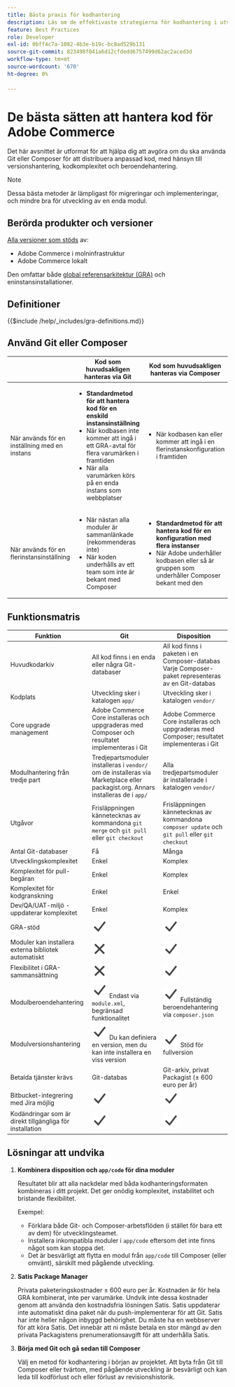 ```yaml
---
title: Bästa praxis för kodhantering
description: Läs om de effektivaste strategierna för kodhantering i utvecklingsfasen av Adobe Commerce-projekt.
feature: Best Practices
role: Developer
exl-id: 0bff4c7a-1082-4b3e-b19c-bc8ad529b131
source-git-commit: 823498f041a6d12cfdedd6757499d62ac2aced3d
workflow-type: tm+mt
source-wordcount: '670'
ht-degree: 0%

---
```


# De bästa sätten att hantera kod för Adobe Commerce

Det här avsnittet är utformat för att hjälpa dig att avgöra om du ska använda Git eller Composer för att distribuera anpassad kod, med hänsyn till versionshantering, kodkomplexitet och beroendehantering.

>[!NOTE]
>
>Dessa bästa metoder är lämpligast för migreringar och implementeringar, och mindre bra för utveckling av en enda modul.

## Berörda produkter och versioner

[Alla versioner som stöds](../../../release/versions.md) av:

- Adobe Commerce i molninfrastruktur
- Adobe Commerce lokalt

Den omfattar både [global referensarkitektur (GRA)](../../architecture/global-reference/overview.md) och eninstansinstallationer.

## Definitioner

{{$include /help/_includes/gra-definitions.md}}

## Använd Git eller Composer

<table>
<thead>
  <tr>
    <th></th>
    <th>Kod som huvudsakligen hanteras via Git</th>
    <th>Kod som huvudsakligen hanteras via Composer</th>
  </tr>
</thead>
<tbody>
  <tr>
    <td>När används för en inställning med en instans</td>
    <td>
      <ul>
        <li><strong>Standardmetod för att hantera kod för en enskild instansinställning</strong></li>
        <li>När kodbasen inte kommer att ingå i ett GRA-avtal för flera varumärken i framtiden</li>
        <li>När alla varumärken körs på en enda instans som webbplatser</li>
      </ul>
    </td>
    <td>
      <ul>
        <li>När kodbasen kan eller kommer att ingå i en flerinstanskonfiguration i framtiden</li>
      </ul>
    </td>
  </tr>
  <tr>
    <td>När används för en flerinstansinställning</td>
    <td>
      <ul>
        <li>När nästan alla moduler är sammanlänkade (rekommenderas inte)</li>
        <li>När koden underhålls av ett team som inte är bekant med Composer</li>
      </ul>
    </td>
    <td>
      <ul>
        <li><strong>Standardmetod för att hantera kod för en konfiguration med flera instanser</strong></li>
        <li>När Adobe underhåller kodbasen eller så är gruppen som underhåller Composer bekant med den</li>
      </ul>
    </td>
  </tr>
</tbody>
</table>

## Funktionsmatris

| Funktion | Git | Disposition |
|------------------------------------------------------|-------------------------------------------------------------------------------------------------------------------------------------------------------|-------------------------------------------------------------------------------------------------------------------------------|
| Huvudkodarkiv | All kod finns i en enda eller några Git-databaser | All kod finns i paketen i en Composer-databas<br>Varje Composer-paket representeras av en Git-databas |
| Kodplats | Utveckling sker i katalogen `app/` | Utveckling sker i katalogen `vendor/` |
| Core upgrade management | Adobe Commerce Core installeras och uppgraderas med Composer och resultatet implementeras i Git | Adobe Commerce Core installeras och uppgraderas med Composer; resultatet implementeras i Git |
| Modulhantering från tredje part | Tredjepartsmoduler installeras i `vendor/` om de installeras via Marketplace eller packagist.org. Annars installeras de i `app/` | Alla tredjepartsmoduler är installerade i katalogen `vendor/` |
| Utgåvor | Frisläppningen kännetecknas av kommandona `git merge` och `git pull` eller `git checkout` | Frisläppningen kännetecknas av kommandona `composer update` och `git pull` eller `git checkout` |
| Antal Git-databaser | Få | Många |
| Utvecklingskomplexitet | Enkel | Komplex |
| Komplexitet för pull-begäran | Enkel | Komplex |
| Komplexitet för kodgranskning | Enkel | Enkel |
| Dev/QA/UAT-miljö - uppdaterar komplexitet | Enkel | Komplex |
| GRA-stöd | ![Ja, ikon](../../../assets/yes.svg) | ![Ja, ikon](../../../assets/yes.svg) |
| Moduler kan installera externa bibliotek automatiskt | ![Ingen ikon](../../../assets/no.svg) | ![Ja, ikon](../../../assets/yes.svg) |
| Flexibilitet i GRA-sammansättning | ![Ingen ikon](../../../assets/no.svg) | ![Ja, ikon](../../../assets/yes.svg) |
| Modulberoendehantering | ![Ja, ikon](../../../assets/yes.svg) Endast via `module.xml`, begränsad funktionalitet | ![Ja, ikon](../../../assets/yes.svg) Fullständig beroendehantering via `composer.json` |
| Modulversionshantering | ![Ja, ikon](../../../assets/yes.svg) Du kan definiera en version, men du kan inte installera en viss version | ![Ja, ikon](../../../assets/yes.svg) Stöd för fullversion |
| Betalda tjänster krävs | Git-databas | Git-arkiv, privat Packagist (± 600 euro per år) |
| Bitbucket-integrering med Jira möjlig | ![Ja, ikon](../../../assets/yes.svg) | ![Ja, ikon](../../../assets/yes.svg) |
| Kodändringar som är direkt tillgängliga för installation | ![Ja, ikon](../../../assets/yes.svg) | ![Ja, ikon](../../../assets/yes.svg) |

## Lösningar att undvika

1. **Kombinera disposition och `app/code` för dina moduler**

   Resultatet blir att alla nackdelar med båda kodhanteringsformaten kombineras i ditt projekt. Det ger onödig komplexitet, instabilitet och bristande flexibilitet.

   Exempel:
   - Förklara både Git- och Composer-arbetsflöden (i stället för bara ett av dem) för utvecklingsteamet.
   - Installera inkompatibla moduler i `app/code` eftersom det inte finns något som kan stoppa det.
   - Det är besvärligt att flytta en modul från `app/code` till Composer (eller omvänt), särskilt med pågående utveckling.

1. **Satis Package Manager**

   Privata paketeringskostnader ± 600 euro per år. Kostnaden är för hela GRA kombinerat, inte per varumärke. Undvik inte dessa kostnader genom att använda den kostnadsfria lösningen Satis. Satis uppdaterar inte automatiskt dina paket när du push-implementerar för att Git. Satis har inte heller någon inbyggd behörighet. Du måste ha en webbserver för att köra Satis. Det innebär att ni måste betala en stor mängd av den privata Packagistens prenumerationsavgift för att underhålla Satis.

1. **Börja med Git och gå sedan till Composer**

   Välj en metod för kodhantering i början av projektet. Att byta från Git till Composer eller tvärtom, med pågående utveckling är besvärligt och kan leda till kodförlust och eller förlust av revisionshistorik.

